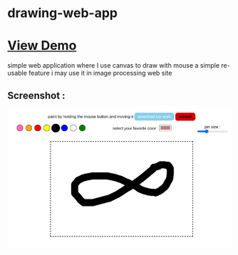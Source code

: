 # drawing-web-app
# [View Demo](https://stoic-noether-baf8ea.netlify.app/)
simple web application where I use canvas to draw with mouse
a simple re-usable feature
i may use it in image processing web site 
## Screenshot :
![Screenshot](https://github.com/kinof28/drawing-web-app/blob/main/Screenshot%20from%202022-06-05%2013-20-35.png)
